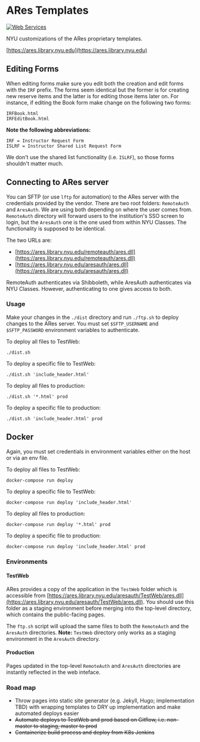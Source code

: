 # ARes Templates

[![Web Services](https://img.shields.io/badge/NYU%20Libraries-Web%20Services-Black.svg)](https://shields.io/) 

NYU customizations of the ARes proprietary templates.

[https://ares.library.nyu.edu](https://ares.library.nyu.edu)

## Editing Forms

When editing forms make sure you edit both the creation and edit forms with the `IRF` prefix. The forms seem identical but the former is for creating new reserve items and the latter is for editing those items later on. For instance, if editing the Book form make change on the following two forms:

```
IRFBook.html
IRFEditBook.html
```

**Note the following abbreviations:**

```
IRF = Instructor Request Form
ISLRF = Instructor Shared List Request Form
```

We don't use the shared list functionality (i.e. `ISLRF`), so those forms shouldn't matter much.

## Connecting to ARes server

You can SFTP (or use `lftp` for automation) to the ARes server with the credentials provided by the vendor. There are two root folders: `RemoteAuth` and `AresAuth`. We are using both depending on where the user comes from. `RemoteAuth` directory will forward users to the institution's SSO screen to login, but the `AresAuth` one is the one used from within NYU Classes. The functionality is supposed to be identical.

The two URLs are:

- [https://ares.library.nyu.edu/remoteauth/ares.dll](https://ares.library.nyu.edu/remoteauth/ares.dll)
- [https://ares.library.nyu.edu/aresauth/ares.dll](https://ares.library.nyu.edu/aresauth/ares.dll)

RemoteAuth authenticates via Shibboleth, while AresAuth authenticates via NYU Classes. However, authenticating to one gives access to both.

### Usage

Make your changes in the `./dist` directory and run `./ftp.sh` to deploy changes to the ARes server. You must set `$SFTP_USERNAME` and `$SFTP_PASSWORD` environment variables to authenticate.

To deploy all files to TestWeb:

`./dist.sh`

To deploy a specific file to TestWeb:

`./dist.sh 'include_header.html'`

To deploy all files to production:

`./dist.sh '*.html' prod`

To deploy a specific file to production:

`./dist.sh 'include_header.html' prod`

## Docker

Again, you must set credentials in environment variables either on the host or via an env file.

To deploy all files to TestWeb:

`docker-compose run deploy`

To deploy a specific file to TestWeb:

`docker-compose run deploy 'include_header.html'`

To deploy all files to production:

`docker-compose run deploy '*.html' prod`

To deploy a specific file to production:

`docker-compose run deploy 'include_header.html' prod`

### Environments

#### TestWeb

ARes provides a copy of the application in the `TestWeb` folder which is accessible from [https://ares.library.nyu.edu/aresauth/TestWeb/ares.dll](https://ares.library.nyu.edu/aresauth/TestWeb/ares.dll). You should use this folder as a staging environment before merging into the top-level directory, which contains the public-facing pages.

The `ftp.sh` script will upload the same files to both the `RemoteAuth` and the `AresAuth` directories. **Note:** `TestWeb` directory only works as a staging environment in the `AresAuth` directory.

#### Production

Pages updated in the top-level `RemoteAuth` and `AresAuth` directories are instantly reflected in the web inteface.

### Road map

- Throw pages into static site generator (e.g. Jekyll, Hugo; implementation TBD) with wrapping templates to DRY up implementation and make automated deploys easier
- ~~Automate deploys to TestWeb and prod based on Gitflow, i.e. non-master to staging, master to prod~~
- ~~Containerize build process and deploy from K8s Jenkins~~
